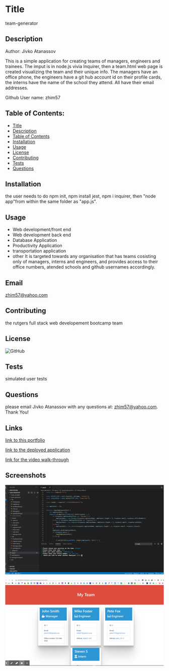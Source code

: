 
    
# Title
team-generator

## Description
Author: Jivko Atanassov

This is a simple application for creating teams of managers, engineers and trainees. The imput is in node.js vivia Inquirer, then a team.html web page is created visualizing the team and their unique info. The managers have an office phone, the engineers have a git hub account id on their profile cards, the interns have the name of the school they attend. All have their email addresses.

Github User name: zhim57

## Table of Contents:
- [Title](#title)
- [Description](#description)
- [Table of Contents](#table-of-contents)
- [Installation](#installation)
- [Usage](#usage)
- [License](#licence)
- [Contributing](#contributing)
- [Tests](#tests)
- [Questions](#questions)

## Installation
the user needs to do npm init, npm install jest, npm i inquirer, then "node app"from within the same folder as "app.js".
## Usage
- Web development/front end
- Web development back end
- Database Application
- Productivity Application
- transportation application
- other
It is targeted towards any organisation that has teams cosisting only of managers, interns and engineers, and provides access to their office numbers, atended schools and github usernames accordingly.
## Email
zhim57@yahoo.com
## Contributing
the rutgers full stack web developement bootcamp team
## License
![GitHub](https://img.shields.io/github/license/zhim57/team-generator)

## Tests
simulated user tests

## Questions
please email Jivko Atanassov with any questions at: zhim57@yahoo.com. Thank You!

## Links

[link to this portfolio](https://github.com/zhim57/team-generator)

[link to the deployed application](https://github.com/zhim57/team-generator)

[link for the video walk-through](https://youtu.be/ppvH5bmfEGE)
  

## Screenshots

![screenshot no.1 of the working application](./image1.JPG)

![screenshot no.2 of the working application](./image2.JPG)


  
